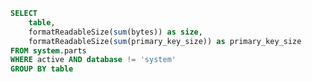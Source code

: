 ```sql tables
SELECT
    table,
    formatReadableSize(sum(bytes)) as size,
    formatReadableSize(sum(primary_key_size)) as primary_key_size
FROM system.parts
WHERE active AND database != 'system'
GROUP BY table
```


<DataTable value={tables}>
    <Column field="table" header="Table name"></Column>
    <Column field="size" header="Size"></Column>
</DataTable>